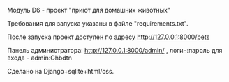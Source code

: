 Модуль D6 - проект "приют для домашних животных"

Требования для запуска указаны в файле "requirements.txt".

После запуска проект доступен по адресу http://127.0.0.1:8000/pets

Панель администратора: http://127.0.0.1:8000/admin/ , логин:пароль для входа - admin:Ghbdtn

Сделано на Django+sqlite+html/css. 
